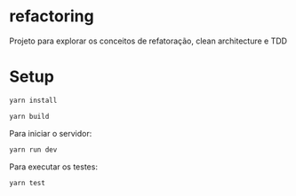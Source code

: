 # refactoring

Projeto para explorar os conceitos de refatoração, clean architecture e TDD

# Setup

```bash
yarn install
```

```bash
yarn build
```

Para iniciar o servidor:

```bash
yarn run dev
```

Para executar os testes:

```bash
yarn test
```


